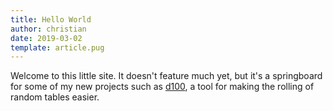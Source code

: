 ```yaml
---
title: Hello World
author: christian
date: 2019-03-02
template: article.pug
---
```


Welcome to this little site. It doesn't feature much yet, but it's a springboard for some of my new projects such as [d100](https://github.com/SoulBeaver/d100), a tool for making the rolling of random tables easier.